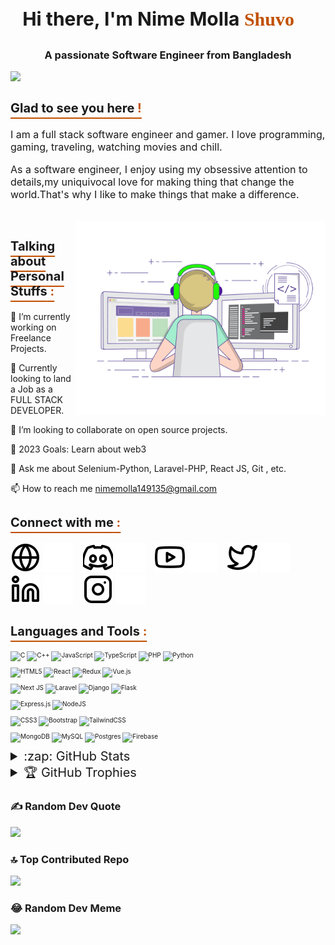 <h3 style="font-size:30px" align="center">Hi there, I'm Nime Molla<span style=" font-family:Papyrus;color:#c15000"> Shuvo 👋</span></h3>
<h3 align="center">A passionate Software Engineer from Bangladesh </h3>
<!-- <img align="right" alt="Coding" width="350" src="https://cdn.dribbble.com/users/1162077/screenshots/3848914/programmer.gif"> -->
<p align="right" > 
  
[![](https://visitcount.itsvg.in/api?id=NimeMolla&icon=2&color=12)](https://visitcount.itsvg.in)

</p>

<h3 style="text-decoration: underline; text-underline-offset: 8px; text-decoration-color:#c15000; font-size:20px"> Glad to see you here <span style="color:#c15000"> !</span></h3>

<p style="font-size:16px">I am a full stack software engineer and gamer. I love programming, gaming, traveling, watching movies and chill.</p>

<p style="font-size:16px">As a software engineer, I enjoy using my obsessive attention to details,my uniquivocal love for making thing that change the world.That's why I like to make things that make a difference.</p>

<br>

<img align="right" alt="GIF" src="./img/coding.gif" width="400" height="310" />

<h3 style="text-decoration: underline;text-underline-offset: 8px; text-decoration-color:#c15000; font-size:20px" >Talking about Personal Stuffs<span style="color:#c15000"> :</span></h3>

🔭 I’m currently working on Freelance Projects.

🌱 Currently looking to land a Job as a FULL STACK DEVELOPER.

👯 I’m looking to collaborate on open source projects.

🥅 2023 Goals: Learn about web3

💬 Ask me about Selenium-Python, Laravel-PHP, React JS, Git , etc.

📫 How to reach me nimemolla149135@gmail.com

<h3 style="text-decoration: underline; text-underline-offset: 8px; text-decoration-color:#c15000; font-size:20px">Connect with me<span style="color:#c15000"> :</span></h3>

[![website](./img/globe-light.svg)](https://codestackr.com#gh-light-mode-only)
[![website](./img/globe-dark.svg)](https://codestackr.com#gh-dark-mode-only)
&nbsp;&nbsp;
[![website](./img/discord-light.svg)](https://discordapp.com/users/316886095075868682#gh-light-mode-only)
[![website](./img/discord-dark.svg)](https://discordapp.com/users/316886095075868682#gh-dark-mode-only)
&nbsp;&nbsp;
[![website](./img/youtube-light.svg)](https://youtube.com/codestackr#gh-light-mode-only)
[![website](./img/youtube-dark.svg)](https://youtube.com/codestackr#gh-dark-mode-only)
&nbsp;&nbsp;
[![website](./img/twitter-light.svg)](https://twitter.com/codestackr#gh-light-mode-only)
[![website](./img/twitter-dark.svg)](https://twitter.com/codestackr#gh-dark-mode-only)
&nbsp;&nbsp;
[![website](./img/linkedin-light.svg)](https://linkedin.com/in/nime-molla-shuvo#gh-light-mode-only)
[![website](./img/linkedin-dark.svg)](https://linkedin.com/in/nime-molla-shuvo#gh-dark-mode-only)
&nbsp;&nbsp;
[![website](./img/instagram-light.svg)](https://instagram.com/nimemolla#gh-light-mode-only)
[![website](./img/instagram-dark.svg)](https://instagram.com/nimemolla#gh-dark-mode-only)

<h3 style="text-decoration: underline; text-underline-offset: 8px; text-decoration-color:#c15000; font-size:20px">Languages and Tools<span style="color:#c15000"> :</span></h3>
<div style="font-size:10px">

![C](https://img.shields.io/badge/c-%2300599C.svg?style=for-the-badge&logo=c&style=social&logoColor=white) ![C++](https://img.shields.io/badge/c++-%2300599C.svg?style=for-the-badge&logo=c%2B%2B&style=social&logoColor=white) ![JavaScript](https://img.shields.io/badge/javascript-%23323330.svg?style=for-the-badge&logo=javascript&style=social&logoColor=%23F7DF1E) ![TypeScript](https://img.shields.io/badge/typescript-%23007ACC.svg?style=for-the-badge&logo=typescript&style=social&logoColor=white) ![PHP](https://img.shields.io/badge/php-%23777BB4.svg?style=for-the-badge&logo=php&style=social&logoColor=white) ![Python](https://img.shields.io/badge/python-3670A0?style=for-the-badge&logo=python&style=social&logoColor=ffdd54)

![HTML5](https://img.shields.io/badge/html5-%23E34F26.svg?style=for-the-badge&logo=html5&style=social&logoColor=white)
![React](https://img.shields.io/badge/react-%2320232a.svg?style=for-the-badge&logo=react&style=social&logoColor=%2361DAFB)
![Redux](https://img.shields.io/badge/redux-%23593d88.svg?style=for-the-badge&logo=redux&style=social&logoColor=white)
![Vue.js](https://img.shields.io/badge/vuejs-%2335495e.svg?style=for-the-badge&logo=vuedotjs&style=social&logoColor=%234FC08D)

![Next JS](https://img.shields.io/badge/Next-black?style=for-the-badge&logo=next.js&style=social&logoColor=white)
![Laravel](https://img.shields.io/badge/laravel-%23FF2D20.svg?style=for-the-badge&logo=laravel&style=social&logoColor=white)
![Django](https://img.shields.io/badge/django-%23092E20.svg?style=for-the-badge&logo=django&style=social&logoColor=white)
![Flask](https://img.shields.io/badge/flask-%23000.svg?style=for-the-badge&logo=flask&style=social&logoColor=white)

![Express.js](https://img.shields.io/badge/express.js-%23404d59.svg?style=for-the-badge&logo=express&style=social&logoColor=%2361DAFB)
![NodeJS](https://img.shields.io/badge/node.js-6DA55F?style=for-the-badge&logo=node.js&style=social&logoColor=white)

![CSS3](https://img.shields.io/badge/css3-%231572B6.svg?style=for-the-badge&logo=css3&style=social&logoColor=white)
![Bootstrap](https://img.shields.io/badge/bootstrap-%238511FA.svg?style=for-the-badge&logo=bootstrap&style=social&logoColor=white)
![TailwindCSS](https://img.shields.io/badge/tailwindcss-%2338B2AC.svg?style=for-the-badge&logo=tailwind-css&style=social&logoColor=white)

![MongoDB](https://img.shields.io/badge/MongoDB-%234ea94b.svg?style=for-the-badge&logo=mongodb&style=social&logoColor=white)
![MySQL](https://img.shields.io/badge/mysql-%2300f.svg?style=for-the-badge&logo=mysql&style=social&logoColor=white)
![Postgres](https://img.shields.io/badge/postgres-%23316192.svg?style=for-the-badge&logo=postgresql&style=social&logoColor=white)
![Firebase](https://img.shields.io/badge/Firebase-039BE5?style=for-the-badge&logo=Firebase&style=social&logoColor=white)

</div>
<details>
  <summary style="font-size:20px">:zap: GitHub Stats</summary>
  <br>
  <img align="center" alt="GitHub Stats" src="https://github-readme-stats.vercel.app/api?username=NimeMolla&theme=monokai&hide_border=true&include_all_commits=true&count_private=true">
  <br>
  <img align="center" alt="GitHub Streak" src="https://github-readme-streak-stats.herokuapp.com/?user=NimeMolla&theme=monokai&hide_border=true">
  <br>
  <img align="center" alt="GitHub Most used Language" src="https://github-readme-stats.vercel.app/api/top-langs/?username=NimeMolla&theme=monokai&hide_border=true&include_all_commits=true&count_private=true&layout=compact">
    
</details>

<details>
  <summary style="font-size:20px">🏆 GitHub Trophies</summary>
    <img src="https://github-profile-trophy.vercel.app/?username=NimeMolla&theme=monokai&no-frame=true&no-bg=true&margin-w=4">
</details>

### ✍️ Random Dev Quote

![](https://quotes-github-readme.vercel.app/api?type=horizontal&theme=radical)

### 🔝 Top Contributed Repo

![](https://github-contributor-stats.vercel.app/api?username=NimeMolla&limit=5&theme=radical&combine_all_yearly_contributions=true)

### 😂 Random Dev Meme

<img src="https://rm.up.railway.app/" width="512px"/>
